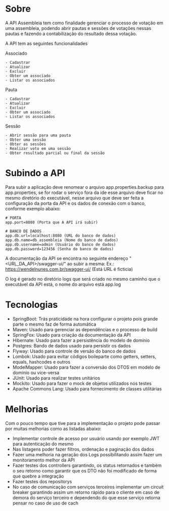 # Sobre

A API Assembleia tem como finalidade gerenciar o processo de votação em uma assembleia, podendo abrir pautas e sessões de votações 
nessas pautas e fazendo a contabilização do resultado dessa votação.

A API tem as seguintes funcionalidades

Associado

	- Cadastrar
	- Atualizar
	- Excluir
	- Obter um associado
	- Listar os associados

Pauta

	- Cadastrar
	- Atualizar
	- Excluir
	- Obter um associado
	- Listar os associados

Sessão

	- Abrir sessão para uma pauta
	- Obter uma sessão
	- Obter as sessões
	- Realizar voto em uma sessão
	- Obter resultado parcial ou final da sessão

# Subindo a API
	
Para subir a aplicação deve renomear o arquivo app.properties.backup para app.properties, se for rodar o serviço fora da ide
esse arquivo deve ficar no mesmo diretório do executável, nesse arquivo que deve ser feita a configuração da porta da API
e os dados de conexão com o banco, conforme exemplo abaixo:

	# PORTA
	app.port=8080 (Porta que A API irá subir)

	# BANCO DE DADOS
	app.db.url=localhost:8080 (URL do banco de dados)
	app.db.name=db_assembleia (Nome do banco de dados)
	app.db.username=admin (Usuário do banco de dados)
	app.db.password=123456 (Senha do banco de dados)

A documentação da API se encontra no seguinte endereço "<URL_DA_API>/swagger-ui/" ao subir a mesma:
	Ex.: https://wendelnunes.com.br/swagger-ui/ (Está URL é ficticia)

O log é gerado no diretório logs que será criado no mesmo caminho que o executável da API está, o nome do arquivo está app.log

# Tecnologias

- SpringBoot: Trás praticidade na hora configurar o projeto pois grande parte o mesmo faz de forma automática
- Maven: Usado para gerenciar as dependências e o processo de build
- SpringFox: Usado para criação da documentação da API
- Hibernate: Usado para fazer a persistência do modelo de domínio	
- Postgres: Bando de dados usado para persistir os dados
- Flyway: Usado para controle de versão do banco de dados
- Lombok: Usado para evitar códigos boileparte como getters, setters, equals, hashcodes e outros
- ModelMapper: Usado para fazer a conversão dos DTOS em modelo de domínio ou vice-versa
- JUnit: Usado para realizar testes unitários
- Mockito: Usado para fazer o mock de objetos utilizados nos testes
- Apache Commons Lang: Usado para fornecimento de classes utilitárias
	
# Melhorias

Com o pouco tempo que tive para a implementação o projeto pode passar por muitas melhorias como as listadas abaixo: 

- Implementar controle de acesso por usuário usando por exemplo JWT para autenticação do mesmo
- Nas listagens poder fazer filtros, ordenação e paginação dos dados
- Fazer uma melhoria na geração dos Logs possibilitando assim fazer um monitoramento melhor da API
- Fazer testes dos controllers garantindo, os status retornados e também o seu retorno como garantir que os DTO não 
  foi modificado de forma que quebre a integração
- Fazer testes dos repositorys
- No caso de comunicação com serviços terceiros implementar um circuit breaker garantindo assim um retorno rápido para 
  o cliente em caso de demora do serviço terceiro e dependendo do que esse serviço retorna pensar no caso de uso de cach
